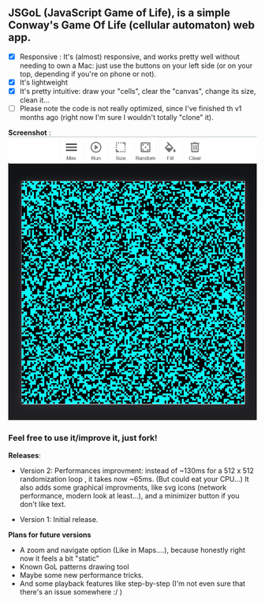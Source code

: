 ## **JSGoL** \(**J**ava**S**cript **G**ame **o**f **L**ife\), is a simple Conway's Game Of Life (cellular automaton) web app.

- [x] Responsive :
      It's (almost) responsive, and works pretty well without needing to own a Mac:
      just use the buttons on your left side (or on your top, depending if you're on phone or not).
- [x] It's lightweight
- [x] It's pretty intuitive: draw your "cells", clear the "canvas", change its size, clean it...
- [ ] Please note the code is not really optimized, since I've finished th v1 months ago (right now I'm sure I wouldn't totally "clone" it).

**Screenshot** : ![image](https://github.com/Manerr/JSGoL/blob/main/screenshot.jpg)


### Feel free to use it/improve it, just fork!


**Releases**: 

- Version 2: Performances improvment: instead of ~130ms for a 512 x 512 randomization loop , it takes now ~65ms. (But could eat your CPU...) 
             It also adds some graphical improvments, like svg icons (network performance, modern look at least...), and a minimizer button if you don't like text. 

- Version 1: Initial release.

**Plans for future versions**

- A zoom and navigate option \(Like in Maps....\), because honestly right now it feels a bit "static" 
- Known GoL patterns drawing tool
- Maybe some new performance tricks.
- And some playback features like step-by-step (I'm not even sure that there's an issue somewhere :/ )